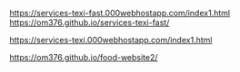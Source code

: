 https://services-texi-fast.000webhostapp.com/index1.html
https://om376.github.io/services-texi-fast/

https://services-texi.000webhostapp.com/index1.html


https://om376.github.io/food-website2/
